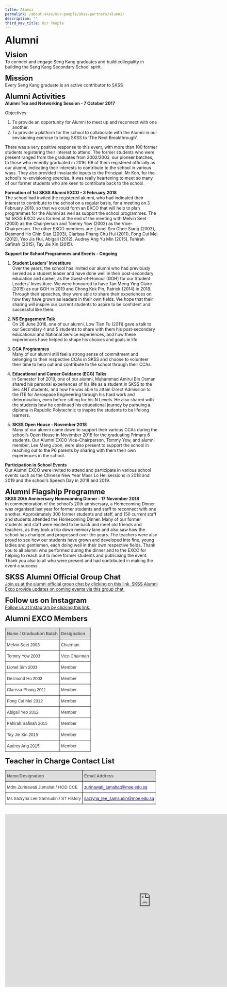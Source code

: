 ```yaml
---
title: Alumni
permalink: /about-skss/our-people/skss-partners/alumni/
description: ""
third_nav_title: Our People
---
```




**<font size="6">Alumni</font>**

**<font size="5">Vision</font>**<br>
To connect and engage Seng Kang graduates and build collegiality in building the Seng Kang Secondary School spirit.

**<font size="5">Mission</font>**<br>
Every Seng Kang graduate is an active contributor to SKSS

**<font size="5">Alumni Activities</font>**<br>
**Alumni Tea and Networking Session - 7 October 2017**  
  
Objectives:  
1. To provide an opportunity for Alumni to meet up and reconnect with one another.
2. To provide a platform for the school to collaborate with the Alumni in our envisioning exercise to bring SKSS to ‘The Next Breakthrough’.

There was a very positive response to this event, with more than 100 former students registering their interest to attend. The former students who were present ranged from the graduates from 2002/2003, our pioneer batches, to those who recently graduated in 2016. 68 of them registered officially as our alumni, indicating their interests to contribute to the school in various ways. They also provided invaluable inputs to the Principal, Mr Koh, for the school’s re-envisioning exercise. It was really heartening to meet so many of our former students who are keen to contribute back to the school.  

  

**Formation of 1st SKSS Alumni EXCO - 3 February 2018**<br>
The school had invited the registered alumni, who had indicated their interest to contribute to the school on a regular basis, for a meeting on 3 February 2018, so that we could form an EXCO that will help to plan programmes for the Alumni as well as support the school programmes. The 1st SKSS EXCO was formed at the end of the meeting with Melvin Seet (2003) as the Chairperson and Tommy Yow (2003) as the Vice-Chairperson. The other EXCO members are: Lionel Sim Chee Siang (2003), Desmond Ho Chin Sian (2003), Clarissa Phang Chu Hui (2011), Fong Cui Mei (2012), Yeo Jia Hui, Abigail (2012), Audrey Ang Yu Min (2015), Fahirah Safinah (2015), Tay Jie Xin (2015).

  

**Support for School Programmes and Events - Ongoing**<br>
1.  **Student Leaders’ Investiture**  
    Over the years, the school has invited our alumni who had previously served as a student leader and have done well in their post-secondary education and career, as the Guest-of-Honour (GOH) for our Student Leaders’ Investiture. We were honoured to have Tan Meng Ying Claire (2015) as our GOH in 2019 and Chong Kok Pin, Patrick (2014) in 2018. Through their speeches, they were able to share their experiences on how they have grown as leaders in their own fields. We hope that their sharing will inspire our current students to aspire to be confident and successful like them.  
      
    
2.  **NS Engagement Talk**  
    On 28 June 2018, one of our alumni, Low Tian Fu (2011) gave a talk to our Secondary 4 and 5 students to share with them his post-secondary educational and National Service experiences, and how these experiences have helped to shape his choices and goals in life.  
      
    
3.  **CCA Programmes**  
    Many of our alumni still feel a strong sense of commitment and belonging to their respective CCAs in SKSS and choose to volunteer their time to help out and contribute to the school through their CCAs.  
      
    
4.  **Educational and Career Guidance (ECG) Talks**  
    In Semester 1 of 2019, one of our alumni, Muhammad Amirul Bin Osman shared his personal experiences of his life as a student in SKSS to the Sec 4NT students, and how he was able to attain Direct Admission to the ITE for Aerospace Engineering through his hard work and determination, even before sitting for his N Levels. He also shared with the students how he continued his educational journey by pursuing a diploma in Republic Polytechnic to inspire the students to be lifelong learners.  
      
    
5.  **SKSS Open House - November 2018**  
    Many of our alumni came down to support their various CCAs during the school’s Open House in November 2018 for the graduating Primary 6 students. Our Alumni EXCO Vice-Chairperson, Tommy Yow, and alumni member, Lee Meng Joon, were also present to support the school in reaching out to the P6 parents by sharing with them their own experiences in the school.

**Participation in School Events**<br>
Our Alumni EXCO were invited to attend and participate in various school events such as the Chinese New Year Mass Lo Hei sessions in 2018 and 2019 and the school’s Speech Day in 2018 and 2019.

**<font size="5">Alumni Flagship Programme</font>**<br>
**SKSS 20th Anniversary Homecoming Dinner - 17 November 2018**<br>
In commemoration of the school’s 20th anniversary, a Homecoming Dinner was organised last year for former students and staff to reconnect with one another. Approximately 300 former students and staff, and 150 current staff and students attended the Homecoming Dinner. Many of our former students and staff were excited to be back and meet old friends and teachers, as they took a trip down memory lane and also saw how the school has changed and progressed over the years. The teachers were also proud to see how our students have grown and developed into fine, young ladies and gentlemen, each doing well in their own respective fields. Thank you to all alumni who performed during the dinner and to the EXCO for helping to reach out to more former students and publicising the event. Thank you also to all who were present and had contributed in making the event a success.

**<font size="5">SKSS Alumni Official Group Chat</font>**<br>
[Join us at the alumni official group chat by clicking on this link. SKSS Alumni Exco provide updates on coming events via this group chat.](https://chat.whatsapp.com/GUTBFP83zmK2kg2vABxeDg)

**<font size="5">Follow us on Instagram</font>**<br>
[Follow us at Instagram by clicking this link.](https://www.instagram.com/skss.officialalumni)  
  
**<font size="5">Alumni EXCO Members</font>**<br>

<table class="tg" style="border-collapse:collapse;border-spacing:0"><thead><tr><th style="background-color:#DDD;border-color:black;border-style:solid;border-width:1px;color:#666;font-family:Arial, sans-serif;font-size:14px;font-weight:bold;overflow:hidden;padding:10px 5px;text-align:left;vertical-align:middle;word-break:normal"><span style="color:#666;background-color:#DDD">Name / Graduation Batch</span></th><th style="background-color:#DDD;border-color:black;border-style:solid;border-width:1px;color:#666;font-family:Arial, sans-serif;font-size:14px;font-weight:bold;overflow:hidden;padding:10px 5px;text-align:left;vertical-align:middle;word-break:normal"><span style="color:#666;background-color:#DDD">Designation</span></th></tr></thead><tbody><tr><td style="background-color:#FFF;border-color:black;border-style:solid;border-width:1px;color:#333;font-family:Arial, sans-serif;font-size:14px;overflow:hidden;padding:10px 5px;text-align:left;vertical-align:middle;word-break:normal">Melvin Seet 2003</td><td style="background-color:#FFF;border-color:black;border-style:solid;border-width:1px;color:#333;font-family:Arial, sans-serif;font-size:14px;overflow:hidden;padding:10px 5px;text-align:left;vertical-align:middle;word-break:normal">Chairman </td></tr><tr><td style="background-color:#FFF;border-color:black;border-style:solid;border-width:1px;color:#333;font-family:Arial, sans-serif;font-size:14px;overflow:hidden;padding:10px 5px;text-align:left;vertical-align:middle;word-break:normal">Tommy Yow 2003</td><td style="background-color:#FFF;border-color:black;border-style:solid;border-width:1px;color:#333;font-family:Arial, sans-serif;font-size:14px;overflow:hidden;padding:10px 5px;text-align:left;vertical-align:middle;word-break:normal">Vice-Chairman </td></tr><tr><td style="background-color:#FFF;border-color:black;border-style:solid;border-width:1px;color:#333;font-family:Arial, sans-serif;font-size:14px;overflow:hidden;padding:10px 5px;text-align:left;vertical-align:middle;word-break:normal">Lionel Sim 2003<br></td><td style="background-color:#FFF;border-color:black;border-style:solid;border-width:1px;color:#333;font-family:Arial, sans-serif;font-size:14px;overflow:hidden;padding:10px 5px;text-align:left;vertical-align:middle;word-break:normal">Member</td></tr><tr><td style="background-color:#FFF;border-color:black;border-style:solid;border-width:1px;color:#333;font-family:Arial, sans-serif;font-size:14px;overflow:hidden;padding:10px 5px;text-align:left;vertical-align:middle;word-break:normal">Desmond Ho 2003<br></td><td style="background-color:#FFF;border-color:black;border-style:solid;border-width:1px;color:#333;font-family:Arial, sans-serif;font-size:14px;overflow:hidden;padding:10px 5px;text-align:left;vertical-align:middle;word-break:normal">Member<br></td></tr><tr><td style="background-color:#FFF;border-color:black;border-style:solid;border-width:1px;color:#333;font-family:Arial, sans-serif;font-size:14px;overflow:hidden;padding:10px 5px;text-align:left;vertical-align:middle;word-break:normal">Clarissa Phang 2011<br></td><td style="background-color:#FFF;border-color:black;border-style:solid;border-width:1px;color:#333;font-family:Arial, sans-serif;font-size:14px;overflow:hidden;padding:10px 5px;text-align:left;vertical-align:middle;word-break:normal">Member</td></tr><tr><td style="background-color:#FFF;border-color:black;border-style:solid;border-width:1px;color:#333;font-family:Arial, sans-serif;font-size:14px;overflow:hidden;padding:10px 5px;text-align:left;vertical-align:middle;word-break:normal">Fong Cui Mei 2012<br></td><td style="background-color:#FFF;border-color:black;border-style:solid;border-width:1px;color:#333;font-family:Arial, sans-serif;font-size:14px;overflow:hidden;padding:10px 5px;text-align:left;vertical-align:middle;word-break:normal">Member</td></tr><tr><td style="background-color:#FFF;border-color:black;border-style:solid;border-width:1px;color:#333;font-family:Arial, sans-serif;font-size:14px;overflow:hidden;padding:10px 5px;text-align:left;vertical-align:middle;word-break:normal">Abigail Yeo 2012<br></td><td style="background-color:#FFF;border-color:black;border-style:solid;border-width:1px;color:#333;font-family:Arial, sans-serif;font-size:14px;overflow:hidden;padding:10px 5px;text-align:left;vertical-align:middle;word-break:normal">Member</td></tr><tr><td style="background-color:#FFF;border-color:black;border-style:solid;border-width:1px;color:#333;font-family:Arial, sans-serif;font-size:14px;overflow:hidden;padding:10px 5px;text-align:left;vertical-align:middle;word-break:normal">Fahirah Safinah 2015<br></td><td style="background-color:#FFF;border-color:black;border-style:solid;border-width:1px;color:#333;font-family:Arial, sans-serif;font-size:14px;overflow:hidden;padding:10px 5px;text-align:left;vertical-align:middle;word-break:normal">Member</td></tr><tr><td style="background-color:#FFF;border-color:black;border-style:solid;border-width:1px;color:#333;font-family:Arial, sans-serif;font-size:14px;overflow:hidden;padding:10px 5px;text-align:left;vertical-align:middle;word-break:normal">Tay Jie Xin 2015<br></td><td style="background-color:#FFF;border-color:black;border-style:solid;border-width:1px;color:#333;font-family:Arial, sans-serif;font-size:14px;overflow:hidden;padding:10px 5px;text-align:left;vertical-align:middle;word-break:normal">Member</td></tr><tr><td style="background-color:#FFF;border-color:black;border-style:solid;border-width:1px;color:#333;font-family:Arial, sans-serif;font-size:14px;overflow:hidden;padding:10px 5px;text-align:left;vertical-align:middle;word-break:normal">Audrey Ang 2015 <br></td><td style="background-color:#FFF;border-color:black;border-style:solid;border-width:1px;color:#333;font-family:Arial, sans-serif;font-size:14px;overflow:hidden;padding:10px 5px;text-align:left;vertical-align:middle;word-break:normal">Member</td></tr></tbody></table>

**<font size="5">Teacher in Charge Contact List</font>**

<table class="tg" style="border-collapse:collapse;border-spacing:0"><thead><tr><th style="background-color:#DDD;border-color:black;border-style:solid;border-width:1px;color:#666;font-family:Arial, sans-serif;font-size:14px;font-weight:bold;overflow:hidden;padding:10px 5px;text-align:left;vertical-align:middle;word-break:normal"><span style="color:#666;background-color:#DDD">Name/Designation</span></th><th style="background-color:#DDD;border-color:black;border-style:solid;border-width:1px;color:#666;font-family:Arial, sans-serif;font-size:14px;font-weight:bold;overflow:hidden;padding:10px 5px;text-align:left;vertical-align:middle;word-break:normal"><span style="color:#666;background-color:#DDD">Email Address</span></th></tr></thead><tbody><tr><td style="background-color:#FFF;border-color:black;border-style:solid;border-width:1px;color:#333;font-family:Arial, sans-serif;font-size:14px;overflow:hidden;padding:10px 5px;text-align:left;vertical-align:middle;word-break:normal">Mdm Zurinawati Jumahat / HOD CCE</td><td style="background-color:#FFF;border-color:black;border-style:solid;border-width:1px;color:#21088A;font-family:Arial, sans-serif;font-size:14px;overflow:hidden;padding:10px 5px;text-align:left;vertical-align:top;word-break:normal"><a href="mailto:zurinawati_jumahat@moe.edu.sg"><span style="text-decoration:none;color:#21088A">zurinawati_jumahat@moe.edu.sg</span></a></td></tr><tr><td style="background-color:#FFF;border-color:black;border-style:solid;border-width:1px;color:#333;font-family:Arial, sans-serif;font-size:14px;overflow:hidden;padding:10px 5px;text-align:left;vertical-align:middle;word-break:normal">Ms Sazryna Lee Samsudin / ST History</td><td style="background-color:#FFF;border-color:black;border-style:solid;border-width:1px;color:#21088A;font-family:Arial, sans-serif;font-size:14px;overflow:hidden;padding:10px 5px;text-align:left;vertical-align:top;word-break:normal"><a href="mailto:sazryna_lee_samsudin@moe.edu.sg"><span style="text-decoration:none;color:#21088A">sazryna_lee_samsudin@moe.edu.sg</span></a></td></tr></tbody></table>

<br>

<iframe allowfullscreen="true" height="569" width="960" frameborder="0" src="https://docs.google.com/presentation/d/e/2PACX-1vTJhAZb6WUbDYCKGnlYktl9KZshgXb-OBmIL7xMxNHfg6e0oU5apZedXIzIuP5PwHJGDoeB076qsG7m/embed?start=true&amp;loop=true&amp;delayms=5000"></iframe>